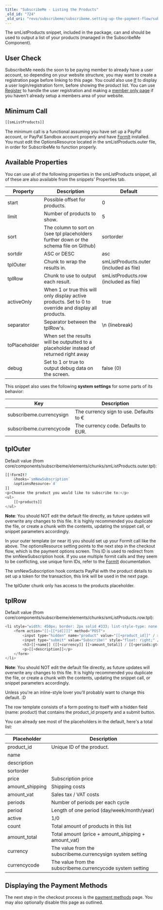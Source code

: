 ```yaml
---
title: "SubscribeMe - Listing the Products"
_old_id: "724"
_old_uri: "revo/subscribeme/subscribeme.setting-up-the-payment-flow/subscribeme-listing-the-products"
---
```


The smListProducts snippet, included in the package, can and should be used to output a list of your products (managed in the SubscribeMe Component).

## User Check

SubscribeMe needs the soon to be paying member to already have a user account, so depending on your website structure, you may want to create a registration page before linking to this page. You could also use [If](extras/if "If") to display a user login/registration form, before showing the product list. You can use [Register](extras/login/login.register "Login.Register") to handle the user registration and making a [member only page](administering-your-site/security/security-tutorials/making-member-only-pages "Making Member-Only Pages") if you haven't already setup a members area of your website.

## Minimum Call

``` php
[[smListProducts]]
```

The minimum call is a functional assuming you have set up a PayPal account, or PayPal Sandbox account properly and have [FormIt](extras/formit "FormIt") installed. You must edit the OptionsResource located in the smListProducts.outer file, in order for SubscribeMe to function properly.

## Available Properties

You can use all of the following properties in the smListProducts snippet, all of these are also available from the snippets' Properties tab.

| Property      | Description                                                                                           | Default                                 |
| ------------- | ----------------------------------------------------------------------------------------------------- | --------------------------------------- |
| start         | Possible offset for products.                                                                         | 0                                       |
| limit         | Number of products to show.                                                                           | 5                                       |
| sort          | The column to sort on (see tpl placeholders further down or the schema file on Github)                | sortorder                               |
| sortdir       | ASC or DESC                                                                                           | asc                                     |
| tplOuter      | Chunk to wrap the results in.                                                                         | smListProducts.outer (included as file) |
| tplRow        | Chunk to use to output each result.                                                                   | smListProducts.row (included as file)   |
| activeOnly    | When 1 or true this will only display active products. Set to 0 to override and display all products. | true                                    |
| separator     | Separator between the tplRow's.                                                                       | \\n (linebreak)                         |
| toPlaceholder | When set the results will be outputted to a placeholder instead of returned right away                |                                         |
| debug         | Set to 1 or true to output debug data on the screen.                                                  | false (0)                               |

This snippet also uses the following **system settings** for some parts of its behavior:

| Key                      | Description                             |
| ------------------------ | --------------------------------------- |
| subscribeme.currencysign | The currency sign to use. Defaults to € |
| subscribeme.currencycode | The currency code. Defaults to EUR.     |

## tplOuter

Default value (from core/components/subscribeme/elements/chunks/smListProducts.outer.tpl):

``` php
[[!FormIt?
    &hooks=`smNewSubscription`
    &optionsResource=`4`
]]
<p>Choose the product you would like to subscribe to:</p>
<ul>
    [[+products]]
</ul>
```

**Note**: You should NOT edit the default file directly, as future updates will overwrite any changes to this file. It is highly recommended you duplicate the file, or create a chunk with the contents, updating the snippet call, or snippet parameters accordingly.

In your outer template (or near it) you should set up your FormIt call like the above. The optionsResource setting points to the next step in the checkout flow, which is the payment options screen. This ID is used to redirect from the smNewSubscription hook. If you use multiple formit calls and they seem to be conflicting, use unique form IDs, refer to the [FormIt](extras/formit "FormIt") documentation.

The smNewSubscription hook contacts PayPal with the product details to set up a token for the transaction, this link will be used in the next page.

The tplOuter chunk only has access to the products placeholder.

## tplRow

Default value (from core/components/subscribeme/elements/chunks/smListProducts.row.tpl):

``` php
<li style="width: 450px; border: 2px solid #333; list-style-type: none; padding: 15px;">
    <form action="[[~[[*id]]]]" method="POST">
        <input type="hidden" name="product" value="[[+product_id]]" / >
        <input type="submit" value="Subscribe!" style="float: right;" />
        <h3>[[+name]] ([[+currency]] [[+amount_total]] / [[+periods:gt=`1`:then=`[[+periods]] [[+period]]`:else=`[[+period]]`]])</h3>
        <p>[[+description]]</p>
    </form>
</li>
```

**Note**: You should NOT edit the default file directly, as future updates will overwrite any changes to this file. It is highly recommended you duplicate the file, or create a chunk with the contents, updating the snippet call, or snippet parameters accordingly.

Unless you're an inline-style lover you'll probably want to change this default. :D

The row template consists of a form posting to itself with a hidden field (name: product) that contains the product\_id property and a submit button.

You can already see most of the placeholders in the default, here's a total list:

| Placeholder      | Description                                                |
| ---------------- | ---------------------------------------------------------- |
| product\_id      | Unique ID of the product.                                  |
| name             |                                                            |
| description      |                                                            |
| sortorder        |                                                            |
| price            | Subscription price                                         |
| amount\_shipping | Shipping costs                                             |
| amount\_vat      | Sales tax / VAT costs                                      |
| periods          | Number of periods per each cycle                           |
| period           | Length of one period (day/week/month/year)                 |
| active           | 1/0                                                        |
| count            | Total amount of products in this list                      |
| amount\_total    | Total amount (price + amount\_shipping + amount\_vat)      |
| currency         | The value from the subscribeme.currencysign system setting |
| currencycode     | The value from the subscribeme.currencycode system setting |

## Displaying the Payment Methods

The next step in the checkout process is the [payment methods](extras/subscribeme/subscribeme.setting-up-the-payment-flow/subscribeme-setting-up-the-payment-methods "SubscribeMe - Setting up the Payment Methods") page. You may also optionally disable this page as outlined.
